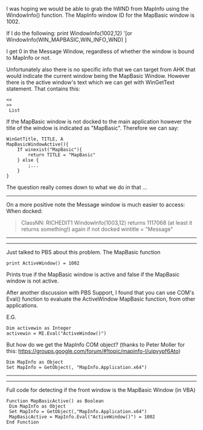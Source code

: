 I was hoping we would be able to grab the hWND from MapInfo using the WindowInfo() function.
The MapInfo window ID for the MapBasic window is 1002.

If I do the following:
print WindowInfo(1002,12) '[or WindowInfo(WIN_MAPBASIC,WIN_INFO_WND) ]

I get 0 in the Message Window, regardless of whether the window is bound to MapInfo or not.

Unfortunately also there is no specific info that we can target from AHK that would indicate the current window being the MapBasic Window. However there is the active window's text which we can get with WinGetText statement. That contains this:

```
<<
>>
 List 
```

If the MapBasic window is not docked to the main application however the title of the window is indicated as "MapBasic". Therefore we can say:

```
WinGetTitle, TITLE, A
MapBasicWindowActive(){
    If winexist("MapBasic"){
        return TITLE = "MapBasic"
    } else {
        ;...
    }
}
```

The question really comes down to what we do in that ...

-----------------------------------------------------------------------------------------------

On a more positive note the Message window is much easier to access:
When docked:
> ClassNN: RICHEDIT1
> WindowInfo(1003,12) returns 1117068 (at least it returns something!)
> again if not docked wintitle = "Message"

-----------------------------------------------------------------------------------------------
-----------------------------------------------------------------------------------------------

Just talked to PBS about this problem. The MapBasic function

```
print ActiveWindow() = 1002
```

Prints true if the MapBasic window is active and false if the MapBasic window is not active.

After another discussion with PBS Support, I found that you can use COM's Eval() function to evaluate the ActiveWindow MapBasic function, from other applications.

E.G.

```
Dim activewin as Integer
activewin = MI.Eval("ActiveWindow()")
```

But how do we get the MapInfo COM object? (thanks to Peter Moller for this: https://groups.google.com/forum/#!topic/mapinfo-l/uipvypf6Ato)

```
Dim MapInfo as Object
Set MapInfo = GetObject(, "MapInfo.Application.x64")
```

-----------------------------------------------------------------------------------------------
-----------------------------------------------------------------------------------------------

Full code for detecting if the front window is the MapBasic Window (in VBA)

```
Function MapBasicActive() as Boolean
 Dim MapInfo as Object
 Set MapInfo = GetObject(,"MapInfo.Application.x64")
 MapBasicActive = MapInfo.Eval("ActiveWindow()") = 1002
End Function

